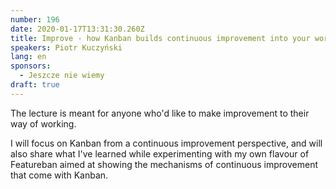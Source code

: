 ```yaml
---
number: 196
date: 2020-01-17T13:31:30.260Z
title: Improve - how Kanban builds continuous improvement into your work
speakers: Piotr Kuczyński
lang: en
sponsors:
  - Jeszcze nie wiemy
draft: true
---
```

<!--StartFragment-->

The lecture is meant for anyone who'd like to make improvement to their way of working.

I will focus on Kanban from a continuous improvement perspective, and will also share what I've learned while experimenting with my own flavour of Featureban aimed at showing the mechanisms of continuous improvement that come with Kanban.

<!--EndFragment-->

